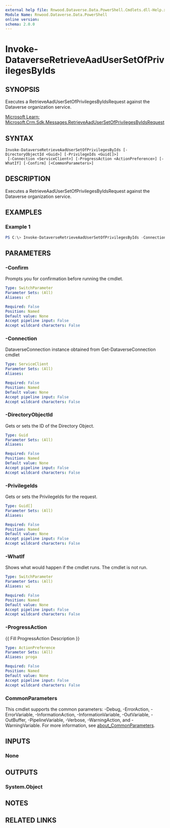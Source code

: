 ```yaml
---
external help file: Rnwood.Dataverse.Data.PowerShell.Cmdlets.dll-Help.xml
Module Name: Rnwood.Dataverse.Data.PowerShell
online version:
schema: 2.0.0
---
```


# Invoke-DataverseRetrieveAadUserSetOfPrivilegesByIds

## SYNOPSIS
Executes a RetrieveAadUserSetOfPrivilegesByIdsRequest against the Dataverse organization service.

[Microsoft Learn: Microsoft.Crm.Sdk.Messages.RetrieveAadUserSetOfPrivilegesByIdsRequest](https://learn.microsoft.com/en-us/dotnet/api/microsoft.crm.sdk.messages.RetrieveAadUserSetOfPrivilegesByIdsRequest?view=dataverse-sdk-latest)

## SYNTAX

```
Invoke-DataverseRetrieveAadUserSetOfPrivilegesByIds [-DirectoryObjectId <Guid>] [-PrivilegeIds <Guid[]>]
 [-Connection <ServiceClient>] [-ProgressAction <ActionPreference>] [-WhatIf] [-Confirm] [<CommonParameters>]
```

## DESCRIPTION
Executes a RetrieveAadUserSetOfPrivilegesByIdsRequest against the Dataverse organization service.

## EXAMPLES

### Example 1
```powershell
PS C:\> Invoke-DataverseRetrieveAadUserSetOfPrivilegesByIds -Connection <ServiceClient> -DirectoryObjectId <Guid> -PrivilegeIds <Guid>
```

## PARAMETERS

### -Confirm
Prompts you for confirmation before running the cmdlet.

```yaml
Type: SwitchParameter
Parameter Sets: (All)
Aliases: cf

Required: False
Position: Named
Default value: None
Accept pipeline input: False
Accept wildcard characters: False
```

### -Connection
DataverseConnection instance obtained from Get-DataverseConnection cmdlet

```yaml
Type: ServiceClient
Parameter Sets: (All)
Aliases:

Required: False
Position: Named
Default value: None
Accept pipeline input: False
Accept wildcard characters: False
```

### -DirectoryObjectId
Gets or sets the ID of the Directory Object.

```yaml
Type: Guid
Parameter Sets: (All)
Aliases:

Required: False
Position: Named
Default value: None
Accept pipeline input: False
Accept wildcard characters: False
```

### -PrivilegeIds
Gets or sets the PrivilegeIds for the request.

```yaml
Type: Guid[]
Parameter Sets: (All)
Aliases:

Required: False
Position: Named
Default value: None
Accept pipeline input: False
Accept wildcard characters: False
```

### -WhatIf
Shows what would happen if the cmdlet runs. The cmdlet is not run.

```yaml
Type: SwitchParameter
Parameter Sets: (All)
Aliases: wi

Required: False
Position: Named
Default value: None
Accept pipeline input: False
Accept wildcard characters: False
```

### -ProgressAction
{{ Fill ProgressAction Description }}

```yaml
Type: ActionPreference
Parameter Sets: (All)
Aliases: proga

Required: False
Position: Named
Default value: None
Accept pipeline input: False
Accept wildcard characters: False
```

### CommonParameters
This cmdlet supports the common parameters: -Debug, -ErrorAction, -ErrorVariable, -InformationAction, -InformationVariable, -OutVariable, -OutBuffer, -PipelineVariable, -Verbose, -WarningAction, and -WarningVariable. For more information, see [about_CommonParameters](http://go.microsoft.com/fwlink/?LinkID=113216).

## INPUTS

### None
## OUTPUTS

### System.Object
## NOTES

## RELATED LINKS

